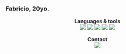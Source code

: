 ### Fabricio, 20yo.
 
<!--
**fabriciohrq/fabriciohrq** is a ✨ _special_ ✨ repository because its `README.md` (this file) appears on your GitHub profile.

Here are some ideas to get you started:

- 🔭 I’m currently working on ...
- 🌱 I’m currently learning ...
- 👯 I’m looking to collaborate on ...
- 🤔 I’m looking for help with ...
- 💬 Ask me about ...
- 📫 How to reach me: ...
- 😄 Pronouns: ...
- ⚡ Fun fact: ...
-->
<p align="center">
 <b>Languages & tools</b> <br>

 <img src="https://img.shields.io/badge/CSS3-1572B6?style=for-the-badge&logo=css3&logoColor=white">
 <img src="https://img.shields.io/badge/HTML5-E34F26?style=for-the-badge&logo=html5&logoColor=white">
 <img src="https://img.shields.io/badge/JavaScript-323330?style=for-the-badge&logo=javascript&logoColor=F7DF1E">
 <img src="https://img.shields.io/badge/PHP-777BB4?style=for-the-badge&logo=php&logoColor=white">
 <img src="https://img.shields.io/badge/Bootstrap-563D7C?style=for-the-badge&logo=bootstrap&logoColor=white">
</p>

<!-- 
<p align="center">
 <b>Learning</b> <br>
</p>
-->

<p align="center">
 <b>Contact</b> <br>
 <a align="center" href="https://www.linkedin.com/in/fabriciohsantos/" target="_blank"><img src="https://img.shields.io/badge/-LinkedIn-%230077B5?style=for-the-badge&logo=linkedin&logoColor=white" target="_blank"></a>
 <!-- <a align="center" href="https://steamcommunity.com/id/hwkng01/" target="_blank"><img src="https://img.shields.io/badge/Steam-000000?style=for-the-badge&logo=steam&logoColor=white"></a> -->
</p>

<!-- <p align="center">
 <b>Games</b> <br>
 <a align="center" href="https://steamcommunity.com/id/hwkng01/" target="_blank"><img src="https://img.shields.io/badge/Steam-000000?style=for-the-badge&logo=steam&logoColor=white"></a>
 <a align="center" href="" target="_blank"><img src=""></a>
</p>

<!-- <div>
<a href="https://github.com/fabriciohrq">
<img height="180em" src="https://github-readme-stats.vercel.app/api/top-langs/?username=fabriciohrq&layout=compact&langs_count=7&theme=dracula"/>
<img height="180em" src="https://github-readme-stats.vercel.app/api?username=fabriciohrq&show_icons=true&theme=dracula&include_all_commits=true&count_private=true"/>
</div> -->

